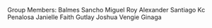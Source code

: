 Group Members:
Balmes Sancho Miguel 
Roy Alexander Santiago
Kc Penalosa
Janielle Faith Gutlay
Joshua Vengie Ginaga
